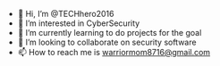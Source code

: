 - 👋 Hi, I’m @TECHhero2016
- 👀 I’m interested in CyberSecurity
- 🌱 I’m currently learning to do projects for the goal
- 💞️ I’m looking to collaborate on security software
- 📫 How to reach me is warriormom8716@gmail.com

<!---
TECHhero2016/TECHhero2016 is a ✨ special ✨ repository because its `README.md` (this file) appears on your GitHub profile.
You can click the Preview link to take a look at your changes.
--->
